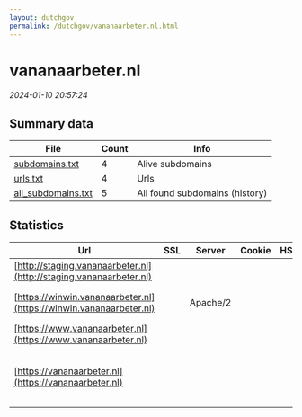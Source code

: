 ```yaml
---
layout: dutchgov
permalink: /dutchgov/vananaarbeter.nl.html
---
```



# vananaarbeter.nl
*2024-01-10 20:57:24*
## Summary data


| File       | Count | Info |
|------------|-------|------|
|[subdomains.txt](/data/vananaarbeter.nl/subdomains.txt)|4|Alive subdomains|
|[urls.txt](/data/vananaarbeter.nl/urls.txt)|4|Urls|
|[all_subdomains.txt](/data/vananaarbeter.nl/all_subdomains.txt)|5|All found subdomains (history)|


## Statistics


| Url | SSL | Server | Cookie | HSTS | CSP | XFO | XXP | RP | Tech |Title |
|------------|-------|------|------|------|------|------|------|------|------|------|
|[http://staging.vananaarbeter.nl](http://staging.vananaarbeter.nl)| || | | | | | :white_check_mark: |HSTS|301 Moved Perman...|
|[https://winwin.vananaarbeter.nl](https://winwin.vananaarbeter.nl)| |Apache/2| | | | | | :white_check_mark: |Apache HTTP Server:2|vanAnaarBeter |...|
|[https://www.vananaarbeter.nl](https://www.vananaarbeter.nl)| || | | | | | :white_check_mark: ||Error|
|[https://vananaarbeter.nl](https://vananaarbeter.nl)| || | | | | | :white_check_mark: |Akamai Craft CMS HSTS SEOmatic|vanAnaarBeter|